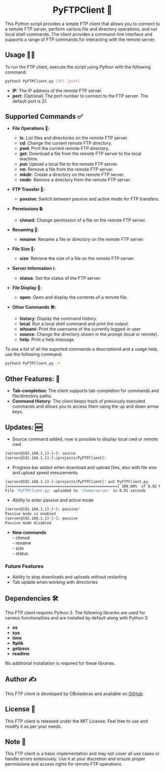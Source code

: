 <h1 align=center>PyFTPClient 🚀</h1>
This Python script provides a simple FTP client that allows you to connect to a remote FTP server, perform various file and directory operations, and run local shell commands. The client provides a command-line interface and supports a range of FTP commands for interacting with the remote server.

## Usage 👨‍💻

To run the FTP client, execute the script using Python with the following command:
``` bash
python3 PyFTPClient.py [IP] [port]
```
- **IP**: The IP address of the remote FTP server.
- **port**: (Optional) The port number to connect to the FTP server. The default port is 21.

## Supported Commands ✅

- **File Operations 📂:**
  - **ls**: List files and directories on the remote FTP server.
  - **cd**: Change the current remote FTP directory.
  - **pwd**: Print the current remote FTP directory.
  - **get**: Download a file from the remote FTP server to the local machine.
  - **put**: Upload a local file to the remote FTP server.
  - **rm**: Remove a file from the remote FTP server.
  - **mkdir**: Create a directory on the remote FTP server.
  - **rmdir**: Remove a directory from the remote FTP server.

- **FTP Transfer 📡:**
  - **passive**: Switch between passive and active mode for FTP transfers.

- **Permissions 🔒:**
  - **chmod**: Change permission of a file on the remote FTP server.

- **Renaming 🔧:**
  - **rename**: Rename a file or directory on the remote FTP server.

- **File Size 📏:**
  - **size**: Retrieve the size of a file on the remote FTP server.

- **Server Information ℹ️:**
  - **status**: Get the status of the FTP server.

- **File Display 📄:**
  - **open**: Open and display the contents of a remote file.

- **Other Commands 🛠️:**
  - **history**: Display the command history.
  - **local**: Run a local shell command and print the output.
  - **whoami**: Print the username of the currently logged-in user.
  - **source**: Change the directory shown in the prompt (local or remote).
  - **help**: Print a help message.

To see a list of all the suported commands a descriptiond and a usage help, use the following command:
``` bash
python3 PyFTPClient.py -h
```

## Other Features: 🌟
- **Tab-completion**: The client supports tab-completion for commands and file/directory paths.
- **Command History**: The client keeps track of previously executed commands and allows you to access them using the up and down arrow keys.

## Updates: 🆕
- Source command added, now is possible to display local cwd or remote cwd
``` bash
(server@192.168.1.1)-[~]: source 
(server@192.168.1.1)-[~/projects/PyFTPClient]: 
```
- Progress bar added when download and upload files, also with file size and upload speed mesurements.

``` bash
(server@192.168.1.1)-[~/projects/PyFTPClient]: put PyFTPClient.py
[==================================================] 100.00%  of 0.02 MB  [4.92 MB/s]         
File 'PyFTPClient.py' uploaded to '/home/server' in 0.01 seconds
```

- Ability to enter passive and active mode
``` bash
(server@192.168.1.1)-[~]: passive?
Passive mode is enabled
(server@192.168.1.1)-[~]: passive
Passive mode disabled
```

- **New commands**  
        - chmod  
        - rename  
        - size  
        - status  

### Future Features
- Ability to stop downloads and uploads without restarting
- Tab update when working with directories

## Dependencies 🛠️
This FTP client requires Python 3. The following libraries are used for various functionalities and are installed by default along with Python 3:
- **os**
- **sys**
 - **time**
- **ftplib**
- **getpass**
- **readline**

No additional installation is required for these libraries.


## Author ✍️
This FTP client is developed by OBoladeras and available on [GitHub](https://github.com/OBoladeras).

## License 📄
This FTP client is released under the MIT License. Feel free to use and modify it as per your needs.

## Note 📝
This FTP client is a basic implementation and may not cover all use cases or handle errors extensively. Use it at your discretion and ensure proper permissions and access rights for remote FTP operations.
